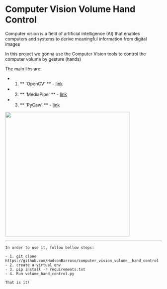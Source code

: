 # Computer Vision Volume Hand Control
Computer vision is a field of artificial intelligence (AI) that enables computers and systems to derive meaningful information from digital images

In this project we gonna use the Computer Vision tools to control the computer volume by gesture (hands)

The main libs are:
- 1. ** 'OpenCV' ** - [link](https://opencv.org/)
- 2. ** 'MediaPipe' ** - [link](https://mediapipe.dev/)
- 3. ** 'PyCaw' ** - [link](https://github.com/AndreMiras/pycaw)

<p float="left">
<img src="https://mediapipe.dev/images/mobile/hand_tracking_3d_android_gpu.gif" width="400">
</p>

------------

```
In order to use it, follow bellow steps:

- 1. git clone https://github.com/HudsonBarroso/computer_vision_volume__hand_control
- 2. create a virtual env
- 3. pip install -r requirements.txt
- 4. Run volume_hand_control.py

That is it!
```



